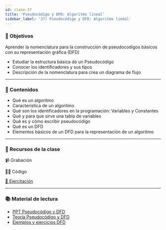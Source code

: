 ```yaml
---
id: clase-37
title: 'Pseudocódigo y DFD: Algoritmo lineal'
sidebar_label: '37) Pseudocódigo y DFD: Algoritmo lineal'
---
```


### 🏁 Objetivos

Aprender la nomenclatura para la construcción de pseudocodigos básicos con su representación gráfica (DFD)

- Estudiar la estructura básica de un Pseudocódigo
- Conocer los identificadores y sus tipos
- Descripción de la nomenclatura para crea un diagrama de flujo

---

### 📝 Contenidos

- Qué es un algoritmo
- Característica de un algoritmo
- Qué son los identificadores en la programación: Variables y Constantes
- Qué y para que sirve una tabla de variables
- Qué es y cómo escribir pseudocódigo
- Qué es un DFD
- Elementos básicos de un DFD para la representación de un algoritmo

---

### 🚀 Recursos de la clase

📹 Grabación

👩‍💻 Código

[💪 Ejercitación](https://github.com/Ada-IT/ejercicios-frontend/blob/master/modulo-3/ejercicios/31-pseudocodigo-y-dfd-algoritmo-lineal.md)

---

### 📚 Material de lectura

- [PPT Pseudocódigo y DFD](https://trello-attachments.s3.amazonaws.com/5eb946a932bef347f5e91bee/5ed45e8fcb7a0832100ac73c/e1a367128ead4cf3d17d51441904e57d/ALGORITMO.pdf)
- [Teoría Pseudocódigo y DFD](https://trello-attachments.s3.amazonaws.com/5eb946a932bef347f5e91bee/5ed45e8fcb7a0832100ac73c/d17499e3e1aa2bac7a4a5d99faedfa7b/TEORIA.pdf)
- [Ejemplos y ejercicios DFD](https://trello-attachments.s3.amazonaws.com/5eb946a932bef347f5e91bee/5ed45e8fcb7a0832100ac73c/95c6a62ae26be3fc29086b5de25c1503/EJERCICIOS.pdf)
